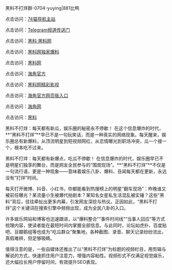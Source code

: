 黑料不打烊群-0704-yuying|881比鸭

点击访问：<a href="https://74mao.com/">74猫导航主站</a>

点击访问：<a href="https://74mao.com/">Telegram频道传送门</a>

点击访问：<a href="https://heiliaolvzlu3.pages.dev">黑料·黑料网</a>

点击访问：<a href="https://heiliaoyvnrda.pages.dev">黑料网独家爆料</a>

点击访问：<a href="https://haef.pages.dev/">黑料网</a>

点击访问：<a href="https://gdas.pages.dev/">海角官方</a>

点击访问：<a href="https://sdfsh.pages.dev/">黑料网精彩影视</a>

点击访问：<a href="https://sdbsd.pages.dev/">海角官方网页版入口</a>

点击访问：<a href="https://ert-6he.pages.dev/">海角网</a>

点击访问：<a href="https://gbs-3wd.pages.dev/">黑料</a>

黑料不打烊：每天都有新瓜，娱乐圈的秘密永不停歇！
在这个信息爆炸的时代，**“黑料不打烊”**早已不是一句玩笑话，而是一种真实的网络现象。每天醒来，娱乐圈总有新爆料，从顶流明星到短视频网红，从恋情曝光到职场冲突，瓜一个接一个，根本吃不过来。

黑料不打烊：每天都有新爆点，吃瓜不停歇！
在信息爆炸的时代，娱乐圈早已不是明星们独享的舞台，而是网友全民参与的“围观现场”。**“黑料不打烊”**不仅是一句流行语，更是一种现象——意味着娱乐八卦、爆料、丑闻每天都在更新，永远没有“打烊”时间。

每天打开微博、抖音、小红书，你都能看到热搜榜上的明星“翻车现场”：昨晚谁又被前任曝光？某流量小生被爆代拍剧本？某知名女星私生活混乱被实锤？这些“黑料”背后，往往牵扯出更多内幕，引发网友深挖与热议。正因如此，“黑料不打烊”这个关键词在搜索引擎中频频出现，成为全民八卦的入口。

许多娱乐网站和博客也迅速跟进，以“爆料整合”“事件时间线”“当事人回应”等方式梳理内容，使读者能在最短时间内掌握全部信息。与此同时，论坛如虎扑、百度贴吧、豆瓣鹅组等也成为“吃瓜群众”聚集地，各种截图、录音、聊天记录纷纷流出，真假难辨，但足够吸睛。

值得注意的是，一些自媒体还推出了以“黑料不打烊”为标题的视频栏目，用剪辑与解说的方式，快速抓住用户注意力，增强内容粘性。视频形式不仅满足视觉娱乐，还大幅拉长用户停留时间，有效提升SEO表现。
